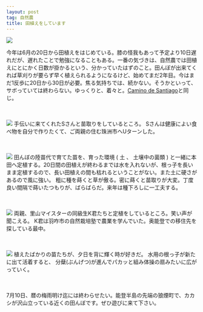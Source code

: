```yaml
---
layout: post
tag: 自然農
title: 田植えをしています
---
```

<img src="http://farm8.staticflickr.com/7121/7463378384_efb15e8c24.jpg">

今年は6月の20日から田植えをはじめている。膝の怪我もあって予定より10日遅れだが、遅れたことで勉強になることもある。一番の気づきは、自然農では田植えにとにかく日数が掛かるという、分かっていたはずのこと。田んぼが出来てくれば草刈りが要らず早く植えられるようになるけど、始めてまだ2年目。今はまだ1反歩に20日から30日が必要。焦る気持ちでは、続かない。そうかといって、サボっていては終わらない。ゆっくりと、着々と。<a href="http://www.photoback.jp/Stage/Photoback/PBER-1326150912131741180" target="_blank">Camino de Santiago</a>と同じ。

　

<img src="http://farm9.staticflickr.com/8153/7463383390_7f0e48bb5a.jpg" />
手伝いに来てくれたSさんと苗取りをしているところ。
Sさんは健康によい食べ物を自分で作りたくて、ご両親の住む珠洲市へUターンした。

　

<img src="http://farm8.staticflickr.com/7268/7463363590_1a48b72e78.jpg" />
田んぼの陸苗代で育てた苗を、育った環境 ( 土 、 土壌中の菌類 ) と一緒に本田へ定植する。20日間の田植えが終わるまでは水を入れないが、根っ子を長いまま定植するので、長い田植えの間も枯れるということがない。また土に硬さがあるので風に強い。
粗に種を蒔くと草が傲る。密に蒔くと苗取りが大変。丁度良い間隔で蒔いたつもりが、ばらばらだ。来年は種下ろしに一工夫する。

　

<img src="http://farm8.staticflickr.com/7269/7463373558_700debbcea.jpg" />
両親、里山マイスターの同級生K君たちと定植をしているところ。笑い声が聞こえる。
K君は羽咋市の自然栽培塾で農業を学んでいた。奥能登での移住先を探している最中。

　

<img src="http://farm8.staticflickr.com/7257/7463368952_81ee887cf2.jpg">
植えたばかりの苗たちが、夕日を背に輝く時が好きだ。
水用の根っ子が新たに出て活着すると、 分蘖(ぶんげつ)が進んでパカッと組み体操の扇みたいに広がっていく。

　

7月10日、暦の梅雨明け迄には終わらせたい。能登半島の先端の狼煙町で、カカシが沢山立っている近くの田んぼです。ぜひ遊びに来て下さい。


　